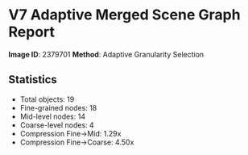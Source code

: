# V7 Adaptive Merged Scene Graph Report

**Image ID**: 2379701
**Method**: Adaptive Granularity Selection

## Statistics

- Total objects: 19
- Fine-grained nodes: 18
- Mid-level nodes: 14
- Coarse-level nodes: 4
- Compression Fine→Mid: 1.29x
- Compression Fine→Coarse: 4.50x
